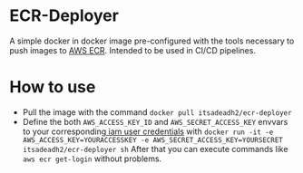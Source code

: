 

# ECR-Deployer


A simple docker in docker image pre-configured with the tools necessary to push images to [AWS ECR](https://aws.amazon.com/en/ecr/ "AWS ECR"). Intended to be used in CI/CD pipelines.

# How to use
- Pull the image with the command `docker pull itsadeadh2/ecr-deployer`
- Define the both `AWS_ACCESS_KEY_ID` and `AWS_SECRET_ACCESS_KEY` envvars to your corresponding[ iam user credentials](https://aws.amazon.com/iam/ " iam user credentials") 
with `docker run -it -e AWS_ACCESS_KEY=YOURACCESSKEY -e AWS_SECRET_ACCESS_KEY=YOURSECRET itsadeadh2/ecr-deployer sh`
After that you can execute commands like `aws ecr get-login` without problems.